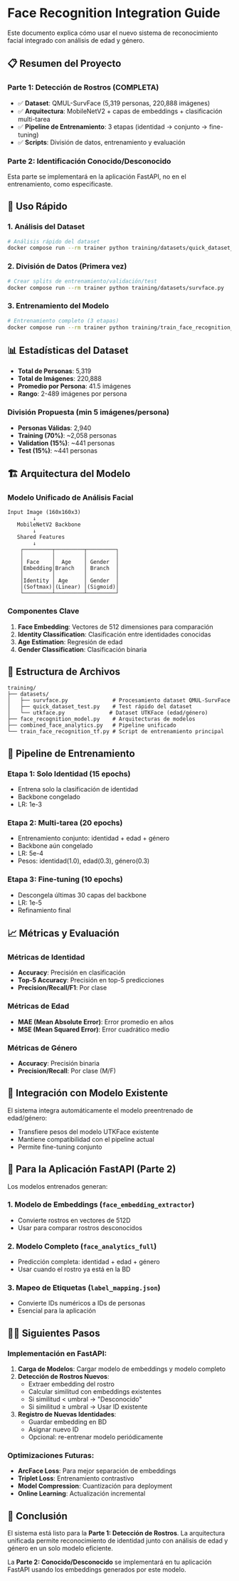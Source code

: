 # Face Recognition Integration Guide

Este documento explica cómo usar el nuevo sistema de reconocimiento facial integrado con análisis de edad y género.

## 📋 Resumen del Proyecto

### Parte 1: Detección de Rostros (COMPLETA)
- ✅ **Dataset**: QMUL-SurvFace (5,319 personas, 220,888 imágenes)
- ✅ **Arquitectura**: MobileNetV2 + capas de embeddings + clasificación multi-tarea
- ✅ **Pipeline de Entrenamiento**: 3 etapas (identidad → conjunto → fine-tuning)
- ✅ **Scripts**: División de datos, entrenamiento y evaluación

### Parte 2: Identificación Conocido/Desconocido
Esta parte se implementará en la aplicación FastAPI, no en el entrenamiento, como especificaste.

## 🚀 Uso Rápido

### 1. Análisis del Dataset
```bash
# Análisis rápido del dataset
docker compose run --rm trainer python training/datasets/quick_dataset_test.py
```

### 2. División de Datos (Primera vez)
```bash
# Crear splits de entrenamiento/validación/test
docker compose run --rm trainer python training/datasets/survface.py
```

### 3. Entrenamiento del Modelo
```bash
# Entrenamiento completo (3 etapas)
docker compose run --rm trainer python training/train_face_recognition_tf.py
```

## 📊 Estadísticas del Dataset

- **Total de Personas**: 5,319
- **Total de Imágenes**: 220,888
- **Promedio por Persona**: 41.5 imágenes
- **Rango**: 2-489 imágenes por persona

### División Propuesta (min 5 imágenes/persona)
- **Personas Válidas**: 2,940
- **Training (70%)**: ~2,058 personas
- **Validation (15%)**: ~441 personas  
- **Test (15%)**: ~441 personas

## 🏗️ Arquitectura del Modelo

### Modelo Unificado de Análisis Facial
```
Input Image (160x160x3)
        ↓
   MobileNetV2 Backbone
        ↓
   Shared Features
        ↓
    ┌─────────┬─────────┬─────────┐
    │         │         │         │
    │ Face    │  Age    │ Gender  │
    │Embedding│Branch   │ Branch  │
    │         │         │         │
    │Identity │ Age     │ Gender  │
    │(Softmax)│(Linear) │(Sigmoid)│
    └─────────┴─────────┴─────────┘
```

### Componentes Clave
1. **Face Embedding**: Vectores de 512 dimensiones para comparación
2. **Identity Classification**: Clasificación entre identidades conocidas
3. **Age Estimation**: Regresión de edad
4. **Gender Classification**: Clasificación binaria

## 📁 Estructura de Archivos

```
training/
├── datasets/
│   ├── survface.py              # Procesamiento dataset QMUL-SurvFace
│   ├── quick_dataset_test.py    # Test rápido del dataset
│   └── utkface.py              # Dataset UTKFace (edad/género)
├── face_recognition_model.py    # Arquitecturas de modelos
├── combined_face_analytics.py   # Pipeline unificado
└── train_face_recognition_tf.py # Script de entrenamiento principal
```

## 🎯 Pipeline de Entrenamiento

### Etapa 1: Solo Identidad (15 epochs)
- Entrena solo la clasificación de identidad
- Backbone congelado
- LR: 1e-3

### Etapa 2: Multi-tarea (20 epochs)  
- Entrenamiento conjunto: identidad + edad + género
- Backbone aún congelado
- LR: 5e-4
- Pesos: identidad(1.0), edad(0.3), género(0.3)

### Etapa 3: Fine-tuning (10 epochs)
- Descongela últimas 30 capas del backbone
- LR: 1e-5
- Refinamiento final

## 📈 Métricas y Evaluación

### Métricas de Identidad
- **Accuracy**: Precisión en clasificación
- **Top-5 Accuracy**: Precisión en top-5 predicciones
- **Precision/Recall/F1**: Por clase

### Métricas de Edad
- **MAE (Mean Absolute Error)**: Error promedio en años
- **MSE (Mean Squared Error)**: Error cuadrático medio

### Métricas de Género
- **Accuracy**: Precisión binaria
- **Precision/Recall**: Por clase (M/F)

## 🔧 Integración con Modelo Existente

El sistema integra automáticamente el modelo preentrenado de edad/género:
- Transfiere pesos del modelo UTKFace existente
- Mantiene compatibilidad con el pipeline actual
- Permite fine-tuning conjunto

## 📱 Para la Aplicación FastAPI (Parte 2)

Los modelos entrenados generan:

### 1. Modelo de Embeddings (`face_embedding_extractor`)
- Convierte rostros en vectores de 512D
- Usar para comparar rostros desconocidos

### 2. Modelo Completo (`face_analytics_full`)
- Predicción completa: identidad + edad + género
- Usar cuando el rostro ya está en la BD

### 3. Mapeo de Etiquetas (`label_mapping.json`)
- Convierte IDs numéricos a IDs de personas
- Esencial para la aplicación

## 🏃‍♂️ Siguientes Pasos

### Implementación en FastAPI:
1. **Carga de Modelos**: Cargar modelo de embeddings y modelo completo
2. **Detección de Rostros Nuevos**: 
   - Extraer embedding del rostro
   - Calcular similitud con embeddings existentes
   - Si similitud < umbral → "Desconocido"
   - Si similitud ≥ umbral → Usar ID existente
3. **Registro de Nuevas Identidades**:
   - Guardar embedding en BD
   - Asignar nuevo ID
   - Opcional: re-entrenar modelo periódicamente

### Optimizaciones Futuras:
- **ArcFace Loss**: Para mejor separación de embeddings
- **Triplet Loss**: Entrenamiento contrastivo
- **Model Compression**: Cuantización para deployment
- **Online Learning**: Actualización incremental

## 🎉 Conclusión

El sistema está listo para la **Parte 1: Detección de Rostros**. La arquitectura unificada permite reconocimiento de identidad junto con análisis de edad y género en un solo modelo eficiente.

La **Parte 2: Conocido/Desconocido** se implementará en tu aplicación FastAPI usando los embeddings generados por este modelo.